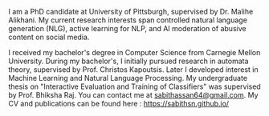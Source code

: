 I am a PhD candidate at University of Pittsburgh, supervised by Dr. Malihe Alikhani. My current research interests span controlled natural language generation (NLG), active learning for NLP, and AI moderation of abusive content on social media.

I received my bachelor's degree in Computer Science from Carnegie Mellon University. During my bachelor's, I initially pursued research in automata theory, supervised by Prof. Christos Kapoutsis. Later I developed interest in Machine Learning and Natural Language Processing. My undergraduate thesis on "Interactive Evaluation and Training of Classifiers" was supervised by Prof. Bhiksha Raj.
You can contact me at sabithassan64@gmail.com.
My CV and publications can be found here : https://sabithsn.github.io/
